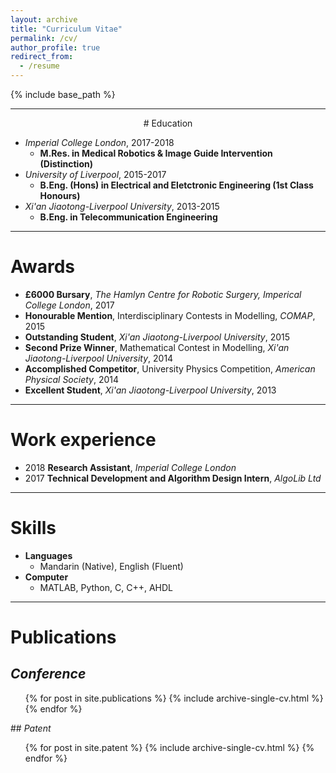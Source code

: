 ```yaml
---
layout: archive
title: "Curriculum Vitae"
permalink: /cv/
author_profile: true
redirect_from:
  - /resume
---
```


{% include base_path %}

<hr class="hr3"/>
<center>
# Education
</center>

* <i>Imperial College London</i>, 2017-2018
  * <b>M.Res. in Medical Robotics & Image Guide Intervention (Distinction)</b>
* <i>University of Liverpool</i>, 2015-2017
  * <b>B.Eng. (Hons) in Electrical and Eletctronic Engineering (1st Class Honours)</b>
* <i>Xi'an Jiaotong-Liverpool University</i>, 2013-2015
  * <b>B.Eng. in Telecommunication Engineering</b>
 
---

# Awards

* <b>£6000 Bursary</b>, <i>The Hamlyn Centre for Robotic Surgery, Imperical College London</i>, 2017
* <b>Honourable Mention</b>, Interdisciplinary Contests in Modelling, <i>COMAP</i>, 2015
* <b>Outstanding Student</b>, <i>Xi'an Jiaotong-Liverpool University</i>, 2015
* <b>Second Prize Winner</b>, Mathematical Contest in Modelling, <i>Xi'an Jiaotong-Liverpool University</i>, 2014
* <b>Accomplished Competitor</b>, University Physics Competition, <i>American Physical Society</i>, 2014
* <b>Excellent Student</b>, <i>Xi'an Jiaotong-Liverpool University</i>, 2013

---

# Work experience

* 2018 <b>Research Assistant</b>, <i>Imperial College London</i>
* 2017 <b>Technical Development and Algorithm Design Intern</b>, <i>AlgoLib Ltd</i>
  
---

# Skills

* <b>Languages</b>
  * Mandarin (Native), English (Fluent)
* <b>Computer</b>
  * MATLAB, Python, C, C++, AHDL
  
---

# Publications

## <i>Conference</i>
  <ul>{% for post in site.publications %}
    {% include archive-single-cv.html %}
  {% endfor %}</ul>
## <i>Patent</i>
  <ul>{% for post in site.patent %}
    {% include archive-single-cv.html %}
  {% endfor %}</ul>

<br />
